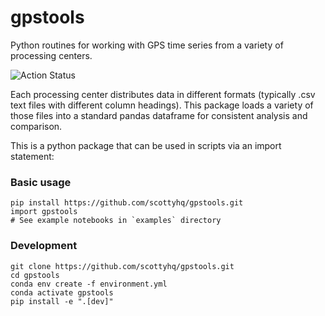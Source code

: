 # gpstools

Python routines for working with GPS time series from a variety of processing centers.

![Action Status](https://github.com/scottyhq/gpstools/workflows/CI/badge.svg)

Each processing center distributes data in different formats (typically .csv text files with different column headings). This package loads a variety of those files into a standard pandas dataframe for consistent analysis and comparison.

This is a python package that can be used in scripts via an import statement:

### Basic usage

```
pip install https://github.com/scottyhq/gpstools.git
import gpstools
# See example notebooks in `examples` directory
```



### Development

```
git clone https://github.com/scottyhq/gpstools.git
cd gpstools
conda env create -f environment.yml
conda activate gpstools
pip install -e ".[dev]"
```
